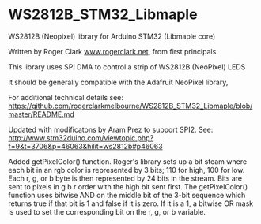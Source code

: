 # WS2812B_STM32_Libmaple
WS2812B (Neopixel) library for Arduino STM32 (Libmaple core)

Written by Roger Clark www.rogerclark.net, from first principals

This library uses SPI DMA to control a strip of WS2812B (NeoPixel) LEDS

It should be generally compatible with the Adafruit NeoPixel library, 

For additional technical details see: <https://github.com/rogerclarkmelbourne/WS2812B_STM32_Libmaple/blob/master/README.md>

Updated with modificatons by Aram Prez to support SPI2.
See: <http://www.stm32duino.com/viewtopic.php?f=9&t=3706&p=46063&hilit=ws2812b#p46063>

Added getPixelColor() function.
Roger's library sets up a bit steam where each bit in an rgb color is represented by 3 bits; 110 for high, 100 for low.
Each r, g, or b byte is then represented by 24 bits in the stream.  Bits are sent to pixels in g b r order with the high bit sent first.
The getPixelColor() function uses bitwise AND on the middle bit of the 3-bit sequence which returns true if that bit is 1 and false if it is zero.  If it is a 1, a bitwise OR mask is used to set the corresponding bit on the r, g, or b variable.
